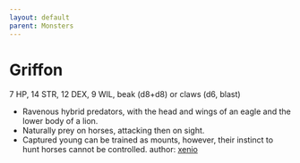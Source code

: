 ```yaml
---
layout: default
parent: Monsters
---
```

# Griffon
7 HP, 14 STR, 12 DEX, 9 WIL, beak (d8+d8) or claws (d6, blast)
- Ravenous hybrid predators, with the head and wings of an eagle and the lower body of a lion.
- Naturally prey on horses, attacking then on sight.
- Captured young can be trained as mounts, however, their instinct to hunt horses cannot be controlled.
author: [xenio](https://xenioinabottle.blogspot.com/2021/03/classic-monsters-for-cairnito-part-2.html)
